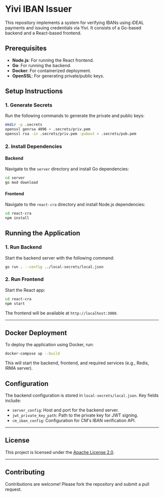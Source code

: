 # Yivi IBAN Issuer

This repository implements a system for verifying IBANs using iDEAL payments and issuing credentials via Yivi. It consists of a Go-based backend and a React-based frontend.

## Prerequisites

- **Node.js**: For running the React frontend.
- **Go**: For running the backend.
- **Docker**: For containerized deployment.
- **OpenSSL**: For generating private/public keys.

## Setup Instructions

### 1. Generate Secrets

Run the following commands to generate the private and public keys:

```bash
mkdir -p .secrets
openssl genrsa 4096 > .secrets/priv.pem
openssl rsa -in .secrets/priv.pem -pubout > .secrets/pub.pem
```

### 2. Install Dependencies

#### Backend
Navigate to the `server` directory and install Go dependencies:

```bash
cd server
go mod download
```

#### Frontend
Navigate to the `react-cra` directory and install Node.js dependencies:

```bash
cd react-cra
npm install
```

## Running the Application

### 1. Run Backend

Start the backend server with the following command:

```bash
go run . --config ../local-secrets/local.json
```

### 2. Run Frontend

Start the React app:

```bash
cd react-cra
npm start
```

The frontend will be available at `http://localhost:3000`.

---

## Docker Deployment

To deploy the application using Docker, run:

```bash
docker-compose up --build
```

This will start the backend, frontend, and required services (e.g., Redis, IRMA server).

## Configuration

The backend configuration is stored in `local-secrets/local.json`. Key fields include:

- `server_config`: Host and port for the backend server.
- `jwt_private_key_path`: Path to the private key for JWT signing.
- `cm_iban_config`: Configuration for CM's IBAN verification API.

---

## License

This project is licensed under the [Apache License 2.0](LICENSE).

---

## Contributing

Contributions are welcome! Please fork the repository and submit a pull request.